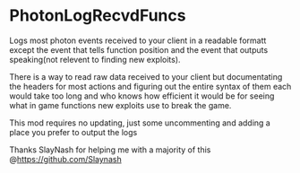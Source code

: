 # PhotonLogRecvdFuncs
 

Logs most photon events received to your client in a readable formatt except the event that tells function position and the event that outputs speaking(not relevent to finding new exploits).

There is a way to read raw data received to your client but documentating the headers for most actions and figuring out the entire syntax of them each would take too long and who knows how efficient it would be for seeing what in game functions new exploits use to break the game.

This mod requires no updating, just some uncommenting and adding a place you prefer to output the logs



Thanks SlayNash for helping me with a majority of this @https://github.com/Slaynash
